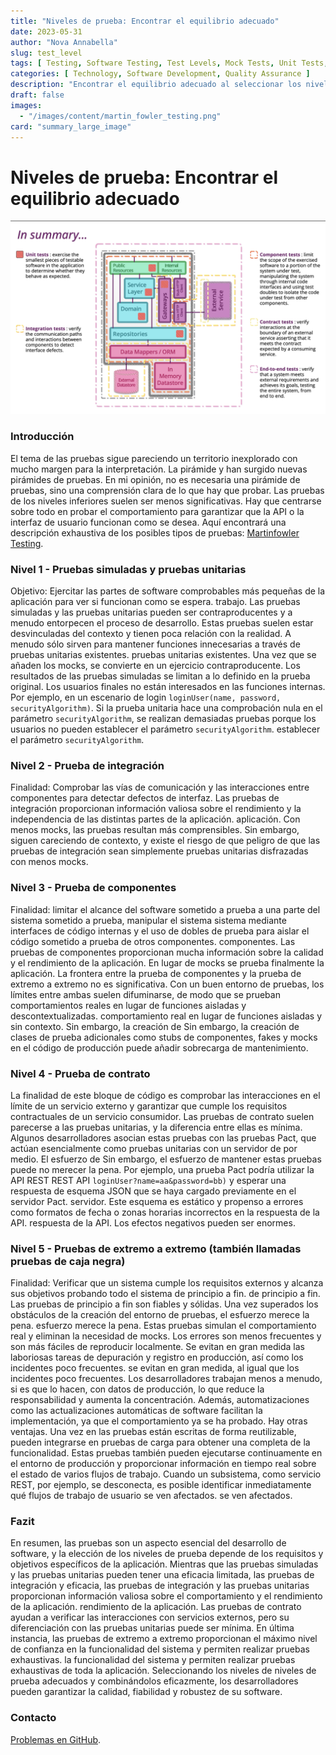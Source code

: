 ```yaml
---
title: "Niveles de prueba: Encontrar el equilibrio adecuado"
date: 2023-05-31
author: "Nova Annabella"
slug: test_level
tags: [ Testing, Software Testing, Test Levels, Mock Tests, Unit Tests, Integration Tests, Component Tests, Contract Tests, End-to-End Tests ]
categories: [ Technology, Software Development, Quality Assurance ]
description: "Encontrar el equilibrio adecuado al seleccionar los niveles de prueba apropiados para las pruebas de software"
draft: false
images:
  - "/images/content/martin_fowler_testing.png"
card: "summary_large_image"
---
```



# Niveles de prueba: Encontrar el equilibrio adecuado

[![testebenen](/images/content/martin_fowler_testing.png)](https://martinfowler.com/articles/microservice-testing/)

### Introducción

El tema de las pruebas sigue pareciendo un territorio inexplorado con mucho margen para la interpretación. La pirámide y
han surgido nuevas pirámides de pruebas. En mi opinión, no es necesaria una pirámide de pruebas, sino una comprensión
clara de lo que hay que probar. Las pruebas de los niveles inferiores suelen ser menos significativas. Hay que centrarse
sobre todo en probar el comportamiento para garantizar que la API o la interfaz de usuario funcionan como se desea. Aquí
encontrará una descripción exhaustiva de los posibles tipos de pruebas: [Martinfowler
Testing](https://martinfowler.com/articles/microservice-testing/).

### Nivel 1 - Pruebas simuladas y pruebas unitarias

Objetivo: Ejercitar las partes de software comprobables más pequeñas de la aplicación para ver si funcionan como se
espera. trabajo. Las pruebas simuladas y las pruebas unitarias pueden ser contraproducentes y a menudo entorpecen el
proceso de desarrollo. Estas pruebas suelen estar desvinculadas del contexto y tienen poca relación con la realidad. A
menudo sólo sirven para mantener funciones innecesarias a través de pruebas unitarias existentes. pruebas unitarias
existentes. Una vez que se añaden los mocks, se convierte en un ejercicio contraproducente. Los resultados de las
pruebas simuladas se limitan a lo definido en la prueba original. Los usuarios finales no están interesados en las
funciones internas. Por ejemplo, en un escenario de login `loginUser(name, password, securityAlgorithm)`. Si la prueba
unitaria hace una comprobación nula en el parámetro `securityAlgorithm`, se realizan demasiadas pruebas porque los
usuarios no pueden establecer el parámetro `securityAlgorithm`. establecer el parámetro `securityAlgorithm`.

### Nivel 2 - Prueba de integración

Finalidad: Comprobar las vías de comunicación y las interacciones entre componentes para detectar defectos de interfaz.
Las pruebas de integración proporcionan información valiosa sobre el rendimiento y la independencia de las distintas
partes de la aplicación. aplicación. Con menos mocks, las pruebas resultan más comprensibles. Sin embargo, siguen
careciendo de contexto, y existe el riesgo de que peligro de que las pruebas de integración sean simplemente pruebas
unitarias disfrazadas con menos mocks.

### Nivel 3 - Prueba de componentes

Finalidad: limitar el alcance del software sometido a prueba a una parte del sistema sometido a prueba, manipular el
sistema sistema mediante interfaces de código internas y el uso de dobles de prueba para aislar el código sometido a
prueba de otros componentes. componentes. Las pruebas de componentes proporcionan mucha información sobre la calidad y
el rendimiento de la aplicación. En lugar de mocks se prueba finalmente la aplicación. La frontera entre la prueba de
componentes y la prueba de extremo a extremo no es significativa. Con un buen entorno de pruebas, los límites entre
ambas suelen difuminarse, de modo que se prueban comportamientos reales en lugar de funciones aisladas y
descontextualizadas. comportamiento real en lugar de funciones aisladas y sin contexto. Sin embargo, la creación de Sin
embargo, la creación de clases de prueba adicionales como stubs de componentes, fakes y mocks en el código de producción
puede añadir sobrecarga de mantenimiento.

### Nivel 4 - Prueba de contrato

La finalidad de este bloque de código es comprobar las interacciones en el límite de un servicio externo y garantizar
que cumple los requisitos contractuales de un servicio consumidor. Las pruebas de contrato suelen parecerse a las
pruebas unitarias, y la diferencia entre ellas es mínima. Algunos desarrolladores asocian estas pruebas con las pruebas
Pact, que actúan esencialmente como pruebas unitarias con un servidor de por medio. El esfuerzo de Sin embargo, el
esfuerzo de mantener estas pruebas puede no merecer la pena. Por ejemplo, una prueba Pact podría utilizar la API REST
REST API `loginUser?name=aa&password=bb)` y esperar una respuesta de esquema JSON que se haya cargado previamente en el
servidor Pact. servidor. Este esquema es estático y propenso a errores como formatos de fecha o zonas horarias
incorrectos en la respuesta de la API. respuesta de la API. Los efectos negativos pueden ser enormes.

### Nivel 5 - Pruebas de extremo a extremo (también llamadas pruebas de caja negra)

Finalidad: Verificar que un sistema cumple los requisitos externos y alcanza sus objetivos probando todo el sistema de
principio a fin. de principio a fin. Las pruebas de principio a fin son fiables y sólidas. Una vez superados los
obstáculos de la creación del entorno de pruebas, el esfuerzo merece la pena. esfuerzo merece la pena. Estas pruebas
simulan el comportamiento real y eliminan la necesidad de mocks. Los errores son menos frecuentes y son más fáciles de
reproducir localmente. Se evitan en gran medida las laboriosas tareas de depuración y registro en producción, así como
los incidentes poco frecuentes. se evitan en gran medida, al igual que los incidentes poco frecuentes. Los
desarrolladores trabajan menos a menudo, si es que lo hacen, con datos de producción, lo que reduce la responsabilidad y
aumenta la concentración. Además, automatizaciones como las actualizaciones automáticas de software facilitan la
implementación, ya que el comportamiento ya se ha probado. Hay otras ventajas. Una vez en las pruebas están escritas de
forma reutilizable, pueden integrarse en pruebas de carga para obtener una completa de la funcionalidad. Estas pruebas
también pueden ejecutarse continuamente en el entorno de producción y proporcionar información en tiempo real sobre el
estado de varios flujos de trabajo. Cuando un subsistema, como servicio REST, por ejemplo, se desconecta, es posible
identificar inmediatamente qué flujos de trabajo de usuario se ven afectados. se ven afectados.

### Fazit

En resumen, las pruebas son un aspecto esencial del desarrollo de software, y la elección de los niveles de prueba
depende de los requisitos y objetivos específicos de la aplicación. Mientras que las pruebas simuladas y las pruebas
unitarias pueden tener una eficacia limitada, las pruebas de integración y eficacia, las pruebas de integración y las
pruebas unitarias proporcionan información valiosa sobre el comportamiento y el rendimiento de la aplicación.
rendimiento de la aplicación. Las pruebas de contrato ayudan a verificar las interacciones con servicios externos, pero
su diferenciación con las pruebas unitarias puede ser mínima. En última instancia, las pruebas de extremo a extremo
proporcionan el máximo nivel de confianza en la funcionalidad del sistema y permiten realizar pruebas exhaustivas. la
funcionalidad del sistema y permiten realizar pruebas exhaustivas de toda la aplicación. Seleccionando los niveles de
niveles de prueba adecuados y combinándolos eficazmente, los desarrolladores pueden garantizar la calidad, fiabilidad y
robustez de su software.

### Contacto

[Problemas en GitHub](https://github.com/NovaAnnabella/the_unspoken/issues/new/choose).
